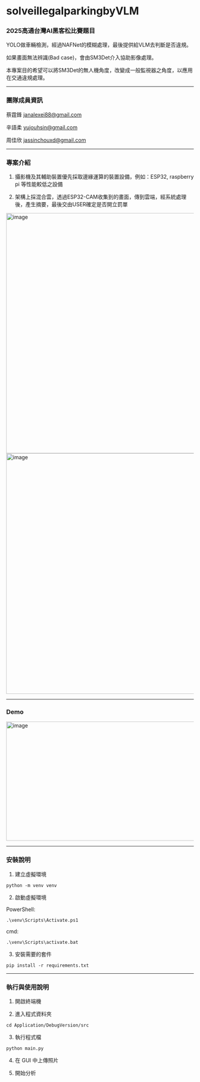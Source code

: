 # solveillegalparkingbyVLM
### 2025高通台灣AI黑客松比賽題目
YOLO做車輛檢測，經過NAFNet的模糊處理，最後提供給VLM去判斷是否違規。

如果畫面無法辨識(Bad case)，會由SM3Det介入協助影像處理。

本專案目的希望可以將SM3Det的無人機角度，改變成一般監視器之角度，以應用在交通違規處理。

---
### 團隊成員資訊

蔡霆鋒 janalexei88@gmail.com

辛語柔 yujouhsin@gmail.com

周佳欣 jassinchouxd@gmail.com


---
### 專案介紹

1. 攝影機及其輔助裝置優先採取邊緣運算的裝置設備，例如：ESP32, raspberry pi 等性能較低之設備

2. 架構上採混合雲，透過ESP32-CAM收集到的畫面，傳到雲端，經系統處理後，產生摘要，最後交由USER確定是否開立罰單

<img width="1146" height="643" alt="image" src="https://github.com/user-attachments/assets/9ed41312-32ab-4fab-a5f3-b95b308a0c0f" />
<img width="1146" height="644" alt="image" src="https://github.com/user-attachments/assets/9024c9d7-5e1e-459b-a2aa-6ae1dea65bc9" />

---
### Demo
<img width="1108" height="319" alt="image" src="https://github.com/user-attachments/assets/186939f9-38ed-4c36-b833-38ea244dd503" />

---
### 安裝說明

1. 建立虛擬環境
   
`python -m venv venv`

2. 啟動虛擬環境

PowerShell:

`.\venv\Scripts\Activate.ps1`

cmd:

`.\venv\Scripts\activate.bat`

3. 安裝需要的套件

`pip install -r requirements.txt`

---
### 執行與使用說明

1. 開啟終端機

2. 進入程式資料夾

`cd Application/DebugVersion/src`

3. 執行程式檔

`python main.py`

4. 在 GUI 中上傳照片

5. 開始分析